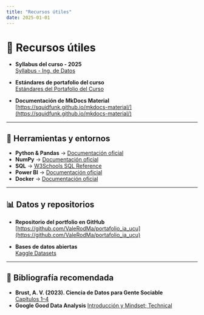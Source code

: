 ```yaml
---
title: "Recursos útiles"
date: 2025-01-01
---
```


# 📂 Recursos útiles

- **Syllabus del curso - 2025**  
  [Syllabus - Ing. de Datos](https://webasignatura.ucu.edu.uy/pluginfile.php/999965/mod_resource/content/2/Syllabus%202025.pdf)  

- **Estándares de portafolio del curso**  
  [Estándares del Portafolio del Curso](https://juanfkurucz.com/ucu-id/ut1/02-portafolio-github-pages/)  

- **Documentación de MkDocs Material**  
  [https://squidfunk.github.io/mkdocs-material/](https://squidfunk.github.io/mkdocs-material/)  

---

## 🔧 Herramientas y entornos

- **Python & Pandas** → [Documentación oficial](https://pandas.pydata.org/docs/)  
- **NumPy** → [Documentación oficial](https://numpy.org/doc/)  
- **SQL** → [W3Schools SQL Reference](https://www.w3schools.com/sql/)  
- **Power BI** → [Documentación oficial](https://learn.microsoft.com/es-es/power-bi/)  
- **Docker** → [Documentación oficial](https://docs.docker.com/)  

---

## 📊 Datos y repositorios

- **Repositorio del portfolio en GitHub**  
  [https://github.com/ValeRodMa/portafolio_ia_ucu](https://github.com/ValeRodMa/portafolio_ia_ucu)  

- **Bases de datos abiertas**  
  [Kaggle Datasets](https://www.kaggle.com/datasets)  

---

## 📘 Bibliografía recomendada
- **Brust, A. V. (2023). Ciencia de Datos para Gente Sociable**  
  [Capítulos 1–4](https://bitsandbricks.github.io/ciencia_de_datos_gente_sociable/)  
- **Google Good Data Analysis** [Introducción y Mindset; Technical](https://developers.google.com/machine-learning/guides/good-data-analysis)
